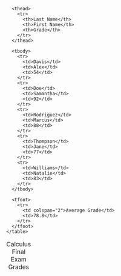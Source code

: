 <!--Build a Final Exams Table-->
<!DOCTYPE html>
<html lang="en">
  <head>
    <meta charset="UTF-8">
    <title>Calculus Final Exams Table</title>
  </head>
  <body>
    <table>
      <caption>Calculus Final Exam Grades</caption>
      
      <thead>
        <tr>
          <th>Last Name</th>
          <th>First Name</th>
          <th>Grade</th>
        </tr>
      </thead>

      <tbody>
        <tr>
          <td>Davis</td>
          <td>Alex</td>
          <td>54</td>
        </tr>
        <tr>
          <td>Doe</td>
          <td>Samantha</td>
          <td>92</td>
        </tr>
        <tr>
          <td>Rodriguez</td>
          <td>Marcus</td>
          <td>88</td>
        </tr>
        <tr>
          <td>Thompson</td>
          <td>Jane</td>
          <td>77</td>
        </tr>
        <tr>
          <td>Williams</td>
          <td>Natalie</td>
          <td>83</td>
        </tr>
      </tbody>

      <tfoot>
        <tr>
          <td colspan="2">Average Grade</td>
          <td>78.8</td>
        </tr>
      </tfoot>
    </table>
  </body>
</html>